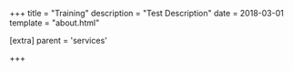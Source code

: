 +++
title = "Training"
description = "Test Description"
date = 2018-03-01
template = "about.html"

[extra]
parent = 'services'

+++
